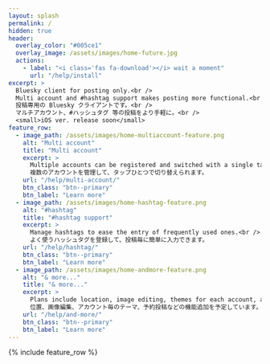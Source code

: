 ```yaml
---
layout: splash
permalink: /
hidden: true
header:
  overlay_color: "#005ce1"
  overlay_image: /assets/images/home-future.jpg
  actions:
    - label: "<i class='fas fa-download'></i> wait a moment"
      url: "/help/install"
excerpt: >
  Bluesky client for posting only.<br />
  Multi account and #hashtag support makes posting more functional.<br />
  投稿専用の Bluesky クライアントです。<br />
  マルチアカウント、#ハッシュタグ 等の投稿をより手軽に。<br /> 
  <small>iOS ver. release soon</small>
feature_row:
  - image_path: /assets/images/home-multiaccount-feature.png
    alt: "Multi account"
    title: "Multi account"
    excerpt: >
      Multiple accounts can be registered and switched with a single tap on the home page<br />
      複数のアカウントを管理して、タップひとつで切り替えられます。
    url: "/help/multi-account/"
    btn_class: "btn--primary"
    btn_label: "Learn more"
  - image_path: /assets/images/home-hashtag-feature.png
    alt: "#hashtag"
    title: "#hashtag support"
    excerpt: >
      Manage hashtags to ease the entry of frequently used ones.<br />
      よく使うハッシュタグを登録して、投稿毎に簡単に入力できます。
    url: "/help/hashtag/"
    btn_class: "btn--primary"
    btn_label: "Learn more"
  - image_path: /assets/images/home-andmore-feature.png
    alt: "& more..."
    title: "& more..."
    excerpt: >
      Plans include location, image editing, themes for each account, and reserved postings.<br />
      位置、画像編集、アカウント毎のテーマ、予約投稿などの機能追加を予定しています。
    url: "/help/and-more/"
    btn_class: "btn--primary"
    btn_label: "Learn more"      
---
```


{% include feature_row %}
